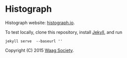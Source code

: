 # Histograph

Histograph website: [histograph.io](http://histograph.io).

To test locally, clone this repository, install [Jekyll](https://jekyllrb.com/), and run

    jekyll serve  --baseurl ''

Copyright (C) 2015 [Waag Society](http://waag.org).
